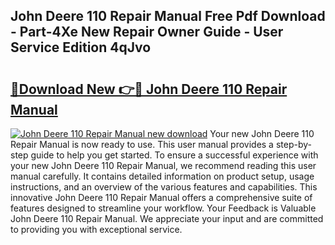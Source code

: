 ## John Deere 110 Repair Manual Free Pdf Download - Part-4Xe New Repair Owner Guide - User Service Edition 4qJvo

# <h2><a href="http://bc9100.oget.top/?id=John+Deere+110+Repair+Manual">🔗Download New 👉🔴 John Deere 110 Repair Manual</a></h2>

[![John Deere 110 Repair Manual new download](https://i.imgur.com/5g1atiW.png)](http://bc9100.oget.top/?id=John+Deere+110+Repair+Manual)
Your new John Deere 110 Repair Manual is now ready to use. This user manual provides a step-by-step guide to help you get started. To ensure a successful experience with your new John Deere 110 Repair Manual, we recommend reading this user manual carefully. It contains detailed information on product setup, usage instructions, and an overview of the various features and capabilities. This innovative John Deere 110 Repair Manual offers a comprehensive suite of features designed to streamline your workflow. Your Feedback is Valuable John Deere 110 Repair Manual. We appreciate your input and are committed to providing you with exceptional service.
